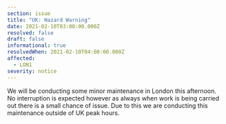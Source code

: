 ```yaml
---
section: issue
title: "UK: Hazard Warning"
date: 2021-02-10T03:00:00.000Z
resolved: false
draft: false
informational: true
resolvedWhen: 2021-02-10T04:00:00.000Z
affected:
  - LON1
severity: notice
---
```

We will be conducting some minor maintenance in London this afternoon. No interruption is expected however as always when work is being carried out there is a small chance of issue. Due to this we are conducting this maintenance outside of UK peak hours.